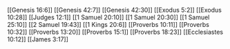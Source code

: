 [[Genesis 16:6]]
[[Genesis 42:7]]
[[Genesis 42:30]]
[[Exodus 5:2]]
[[Exodus 10:28]]
[[Judges 12:1]]
[[1 Samuel 20:10]]
[[1 Samuel 20:30]]
[[1 Samuel 25:10]]
[[2 Samuel 19:43]]
[[1 Kings 20:6]]
[[Proverbs 10:11]]
[[Proverbs 10:32]]
[[Proverbs 13:20]]
[[Proverbs 15:1]]
[[Proverbs 18:23]]
[[Ecclesiastes 10:12]]
[[James 3:17]]
